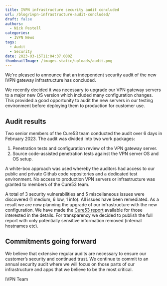 ```yaml
---
title: IVPN infrastructure security audit concluded
url: /blog/ivpn-infrastructure-audit-concluded/
draft: false 
authors:
  - Nick Pestell
categories:
  - IVPN News
tags:
  - Audit
  - Security
date: 2023-03-15T11:04:37.000Z
thumbnailImage: /images-static/uploads/audit.png
---
```

We're pleased to announce that an independent security audit of the new IVPN gateway infrastructure has concluded.

We recently decided it was necessary to upgrade our VPN gateway servers to a major new OS version which included many configuration changes. This provided a good opportunity to audit the new servers in our testing environment before deploying them to production for customer use.

## Audit results

Two senior members of the Cure53 team conducted the audit over 6 days in February 2023. The audit was divided into two work packages:

1. Penetration tests and configuration review of the VPN gateway server.
2. Source code-assisted penetration tests against the VPN server OS and OS setup. 

A white-box approach was used whereby the auditors had access to our public and private Github code repositories and a dedicated test environment. No access to production VPN servers or infrastructure was granted to members of the Cure53 team.

A total of 3 security vulnerabilities and 5 miscellaneous issues were discovered (1 medium, 6 low, 1 info). All issues have been remediated. As a result we are now planning the upgrade of our infrastructure with the new configuration. We have made the [Cure53 report](https://cure53.de/pentest-report_IVPN_2023.pdf) available for those interested in the details. For transparency we decided to publish the full report with only potentially sensitive information removed (internal hostnames etc).

## Commitments going forward

We believe that extensive regular audits are necessary to ensure our customer’s security and continued trust. We continue to commit to an annual security audit where we will focus on those parts of our infrastructure and apps that we believe to be the most critical.

IVPN Team